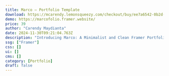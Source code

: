 ```yaml
---
title: Marco — Portfolio Template
download: https://mcarendy.lemonsqueezy.com/checkout/buy/ee7a6542-0b2d-49fc-bc44-638a5096b878
demo: https://marcofolio.framer.website/
price: 39
author: "Carendy Maydianta"
date: 2024-11-30T09:21:04.763Z
description: "Introducing Marco: A Minimalist and Clean Framer Portfolio Website Template. Designed with a minimalist, clean and modern, Marco offers a sophisticated platform to showcase your works with elegance and clarity."
ssg: ["Framer"]
css: []
ui: []
cms: []
category: [Portfolio]
draft: false
---
```

